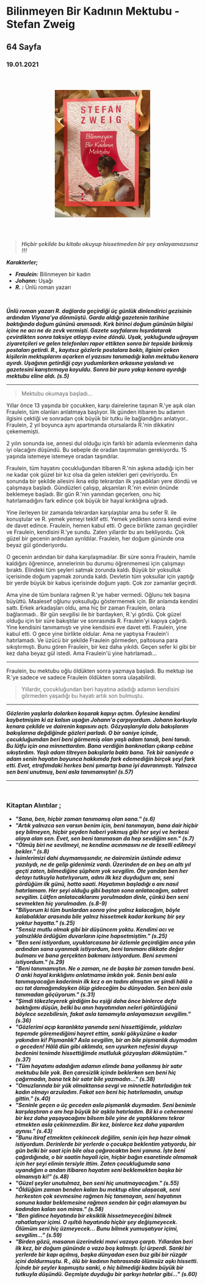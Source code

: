 # Bilinmeyen Bir Kadının Mektubu - Stefan Zweig 
## 64 Sayfa
### 19.01.2021
  
<br>

  <p align="center" style="padding: 10px">
    <img alt="Hayatın-Mucizeleri" src="../images/42_bilinmeyen_bir_kadinin_mektubu.jpg" width="250">
    <br>

<br>
<br>

> ***Hiçbir şekilde bu kitabı okuyup hissetmeden bir şey anlayamazsınız !!!***

***Karakterler;***
- ***Fraulein:*** Bilinmeyen bir kadın
- ***Johann:*** Uşağı
- ***R. :*** Ünlü roman yazarı


<br>

***Ünlü roman yazarı R. dağlarda geçirdiği üç günlük dinlendirici gezisinin ardından Viyana'ya dönmüştü. Garda aldığı gazetenin tarihine baktığında doğum gününü anımsadı. Kırk birinci doğum gününün bilgisi içine ne acı ne de zevk vermişti. Gazete sayfalarını hışırdatarak çevirdikten sonra taksiye atlayıp evine döndü. Uşak, yokluğunda uğrayan ziyaretçileri ve gelen telefonları rapor ettikten sonra bir tepside  birikmiş postaları getirdi. R., kayıtsız gözlerle postalara baktı, ilgisini çeken kişilerin mektuplarını açarken el yazısını tanımadığı kalın mektubu kenara ayırdı. Uşağının getirdiği çayı yudumlarken arkasına yaslandı ve gazetesini karıştırmaya koyuldu. Sonra bir puro yakıp kenara ayırdığı mektubu eline aldı. (s.5)***

____

> Mektubu okumaya başladı...

Yıllar önce 13 yaşında bir çocukken, karşı dairelerine taşınan R.'ye aşık olan Fraulein, tüm olanları anlatmaya başlıyor. İlk günden itibaren bu adamın ilgisini çektiği ve sonradan çok büyük bir tutku ile bağlandığını anlatıyor.. Fraulein, 2 yıl boyunca aynı apartmanda otursalarda R.'nin dikkatini çekememişti.

2 yılın sonunda ise, annesi dul olduğu için farklı bir adamla evlenmenin daha iyi olacağını düşündü. Bu sebeple de oradan taşınmaları gerekiyordu. 15 yaşında istemeye istemeye oradan taşındılar. 

Fraulein, tüm hayatını çocukluğundan itibaren R.'nin aşkına adadığı için her ne kadar çok güzel bir kız olsa da gelen istekleri geri çeviriyordu. En sonunda bir şekilde ailesini ikna edip tekrardan ilk yaşadıkları yere döndü ve çalışmaya başladı. Gündüzleri çalışıp, akşamları R.'nin evinin önünde beklemeye başladı. Bir gün R.'nin yanından geçerken, onu hiç hatırlamadığını fark edince çok büyük bir hayal kırıklığına uğradı.

Yine ilerleyen bir zamanda tekrardan karşılaştılar ama bu sefer R. ile konuştular ve R. yemek yemeyi teklif etti. Yemek yedikten sonra kendi evine de davet edince. Fraulein, hemen kabul etti. O gece birlikte zaman  geçirdiler ve Fraulein, kendisini R.'ye sundu. Zaten yıllardır bu anı bekliyordu. Çok güzel bir gecenin ardından ayrıldılar. Fraulein, her doğum gününde ona beyaz gül gönderiyordu.

O gecenin ardından bir daha karşılaşmadılar. Bir süre sonra Fraulein, hamile kaldığını öğrenince, annelerinin bu durumu öğrenmemesi için çalışmayı bıraktı. Elindeki tüm şeyleri satmak zorunda kaldı. Büyük bir yoksulluk içerisinde doğum yapmak zorunda kaldı. Devletin tüm yoksullar için yaptığı bir yerde büyük bir kabus içerisinde doğum yaptı. Çok zor zamanlar geçirdi.

Ama yine de tüm bunlara rağmen R.'ye haber vermedi. Oğlunu tek başına büyüttü. Maalesef oğlunu yoksulluğu göstermemek için. Bir anlamda kendini sattı. Erkek arkadaşları oldu, ama hiç bir zaman Fraulein, onlara bağlanmadı.. Bir gün sevgilisi ile bir bardayken, R.'yi gördü. Çok güzel olduğu için bir süre bakıştılar ve sonrasında R. Fraulein'yi kapıya çağırdı. Yine kendisini tanımamıştı ve yine kendisini eve davet etti. Fraulein, yine kabul etti. O gece yine birlikte oldular. Ama ne yaptıysa Fraulein'i hatırlamadı. Ve üzücü bir şekilde Fraulein görmeden, paltosuna para sıkıştırmıştı. Bunu gören Fraulein, bir kez daha yıkıldı. Geçen sefer ki gibi bir kez daha beyaz gül istedi. Ama Fraulein'ü yine hatırlamadı...

_____

Fraulein, bu mektubu oğlu öldükten sonra yazmaya başladı. Bu mektup ise R.'ye sadece ve sadece Fraulein öldükten sonra ulaşabilirdi. 

> Yıllardır, çocukluğundan beri hayatına adadığı adamın kendisini görmeden yaşadığı bu hayatı artık son bulmuştu.

______

***Gözlerim yaşlarla dolarken koşarak kapıyı açtım. Öylesine kendimi kaybetmişim ki az kalsın uşağın Johann'a çarpıyordum. Johann korkuyla kenara çekilde ve dairenin kapısını açtı. Gözyaşlarıyla dolu bakışlarım bakışlarına değdiğinde gözleri parladı. O bir saniye içinde, çocukluğumdan beri beni görmemiş olan yaşlı adam tanıdı, beni tanıdı. Bu lütfu için ona minnettardım. Bana verdiğin banknotları çıkarıp cebine sıkıştırdım. Yaşlı adam titreyen bakışlarla baktı bana. Tek bir saniyede o adam senin hayatın boyunca hakkımda fark edemediğin birçok şeyi fark etti. Evet, etrafımdaki herkes beni şımartıp bana iyi davranmıştı. Yalnızca sen beni unutmuş, beni asla tanımamıştın! (s.57)*** 
_____


<br>

### Kitaptan Alıntılar ;
- ***"Sana, ben, hiçbir zaman tanımamış olan sana." (s.6)***
- ***"Artık yalnızca sen varsın benim için, beni tanımayan, bana dair hiçbir şey bilmeyen, hiçbir şeyden haberi yokmuş gibi her şeyi ve herkesi alaya alan sen. Evet, sen beni tanımasan da hep sevdiğim sen." (s.7)***
- ***"Ölmüş biri ne sevilmeyi, ne kendine acınmasını ne de teselli edilmeyi bekler." (s.8)***
- ***İsimlerimizi dahi duymamışsındır, ne dairemizin üstünde adımız yazılıydı, ne de gelip gidenimiz vardı. Üzerinden de on beş on altı yıl geçti zaten, bilmediğine şüphem yok sevgilim. Öte yandan ben her detayı tutkuyla hatırlıyorum, adını ilk kez duyduğum anı, seni gördüğüm ilk günü, hatta saati. Hayatımın başladığı o anı nasıl hatırlamam. Her şeyi olduğu gibi baştan sona anlatacağım, sabret sevgilim. Lütfen anlatacaklarımı yorulmadan dinle, çünkü ben seni sevmekten hiç yorulmadım. (s.8-9)***
- ***"Biliyorum ki tüm bunlardan sonra yine yalnız kalacağım, böyle kalabalıklar arasında bile yalnız hissetmek kadar korkunç bir şey yoktur hayatta." (s.25)***
- ***"Sensiz mutlu olmak gibi bir düşüncem yoktu. Kendimi acı ve yalnızlıkla ördüğüm duvarların içine hapsetmiştim." (s.25)***
- ***"Ben seni istiyordum, uyuklarcasına bir özlemle geçirdiğim onca yılın ardından sana uyanmak istiyordum, beni tanımanı dikkate değer bulmanı ve bana gerçekten bakmanı istiyordum. Beni sevmeni istiyordum." (s.29)***
- ***"Beni tanımamıştın. Ne o zaman, ne de başka bir zaman tanıdın beni. O anki hayal kırıklığımı anlatmama imkân yok. Senin beni asla tanımayacağın kaderimin ilk kez o an tadını almıştım ve şimdi hâlâ o acı tat damağımdayken ölüp gideceğim bu dünyadan. Sen beni asla tanımadan göçüyorum." (s.31)***
- ***"Şimdi tökezleyerek girdiğim bu eşiği daha önce binlerce defa baktığımı düşün, belki bu anın hayatımdan neleri götürdüğünü böylece sezebilirsin, fakat asla tamamıyla anlayamazsın sevgilim." (s.36)***
- ***"Gözlerimi açıp karanlıkta yanımda seni hissettiğimde, yıldızları tepemde göremediğimi hayret  ettim, sanki gökyüzüne o kadar yakındım ki! Pişmanlık? Asla sevgilim, bir an bile pişmanlık duymadım o geceden! Hâlâ dün gibi aklımda, sen uyurken nefesini duyup bedenini tenimde hissettiğimde mutluluk gözyaşları dökmüştüm." (s.37)***
- ***"Tüm hayatımı adadığım adamın elimde bana yollanmış bir satır mektubu bile yok. Ben çaresizlik içinde beklerken sen beni hiç çağırmadın, bana tek bir satır bile yazmadın..." (s.38)***
- ***"Omuzlarında bir yük olmaktansa sevgi ve minnetle hatırladığın tek kadın olmayı arzuladım. Fakat sen beni hiç hatırlamadın, unutup gittin." (s.40)***
- ***"Seninle geçen o üç geceden asla pişmanlık duymadım. Seni benimle karşılaştıran o anı hep büyük bir aşkla hatırladım. Bil ki o cehennemi bir kez daha yaşayacağımı bilsem bile yine de yaptıklarımı tekrar etmekten asla çekinmezdim. Bir kez, binlerce kez daha yapardım aynısı." (s.43)***
- ***"Bunu itiraf etmekten çekinecek değilim, senin için hep hazır olmak istiyordum. Derinlerde bir yerlerde o çocukça beklentim yatıyordu, bir gün belki bir saat için bile olsa çağıracaktın beni yanına. İşte beni çağırdığında, o bir saatin hayali için, hiçbir bağın esaretinde olmamak için her şeyi elimin tersiyle ittim. Zaten çocukluğumda sana uyandığım o andan itibaren hayatım seni beklemekten başka bir olmamıştı ki!" (s.48)***
- ***"Güzel şeyler unutulmaz, ben seni hiç unutmayacağım." (s.55)***
- ***"Öldüğüm zaman benden kalan bu mektup eline ulaşacak, seni herkesten çok sevmesine rağmen hiç tanımayan, seni hayatının sonuna kadar beklemesine rağmen senden bir çağrı alamayan bu kadından kalan son miras." (s.58)***
- ***"Ben gidince hayatında bir eksiklik hissetmeyeceğini bilmek rahatlatıyor içimi. O ışıltılı hayatında hiçbir şey değişmeyecek. Ölümüm seni hiç üzmeyecek... Bunu bilmek yumuşatıyor içimi, sevgilim..." (s.59)***
- ***"Birden gözü, masanın üzerindeki mavi vazoya çarptı. Yıllardan beri ilk kez, bir doğum gününde o vazo boş kalmıştı. İçi ürperdi. Sanki bir yerlerde bir kapı açılmış, başka dünyadan esen buz gibi bir rüzgâr içini doldurmuştu. R., ölü bir kadının hatırasında ölümsüz aşkı hissetti. İçinde bir şeyler kopmuştu sanki, o hiç bilmediği kadını büyük bir tutkuyla düşündü. Geçmişte duyduğu bir şarkıyı hatırlar gibi..." (s.60)***

